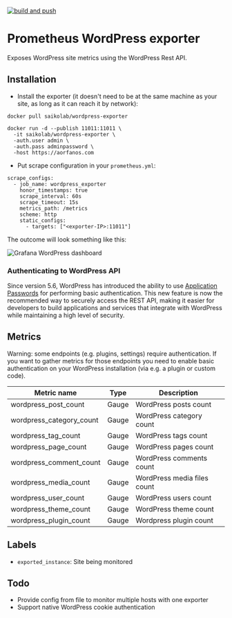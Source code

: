 [![build and push](https://github.com/aorfanos/wordpress-exporter/actions/workflows/build-and-deploy.yaml/badge.svg)](https://github.com/aorfanos/wordpress-exporter/actions/workflows/build-and-deploy.yaml)

# Prometheus WordPress exporter

Exposes WordPress site metrics using the WordPress Rest API.

## Installation

- Install the exporter (it doesn't need to be at the same machine as your site, as long as it can reach it by network): 

```console
docker pull saikolab/wordpress-exporter

docker run -d --publish 11011:11011 \
  -it saikolab/wordpress-exporter \
  -auth.user admin \
  -auth.pass adminpassword \
  -host https://aorfanos.com
```

- Put scrape configuration in your `prometheus.yml`:

```
scrape_configs:
  - job_name: wordpress_exporter
    honor_timestamps: true
    scrape_interval: 60s
    scrape_timeout: 15s
    metrics_path: /metrics
    scheme: http
    static_configs:
      - targets: ["<exporter-IP>:11011"]
```

The outcome will look something like this:

![Grafana WordPress dashboard](https://i.imgur.com/e5A6UnM.png)

### Authenticating to WordPress API

Since version 5.6, WordPress has introduced the ability to use [Application Passwords](https://developer.wordpress.org/rest-api/using-the-rest-api/authentication/#basic-authentication-with-application-passwords) for performing basic authentication. This new feature is now the recommended way to securely access the REST API, making it easier for developers to build applications and services that integrate with WordPress while maintaining a high level of security.

## Metrics

Warning: some endpoints (e.g. plugins, settings) require authentication. 
If you want to gather metrics for those endpoints you need to enable basic authentication on your
WordPress installation (via e.g. a plugin or custom code).

| Metric name              | Type  | Description                 |
|--------------------------|-------|-----------------------------|
| wordpress_post_count     | Gauge |    WordPress posts count    |
| wordpress_category_count | Gauge |   WordPress category count  |
| wordpress_tag_count      | Gauge |     WordPress tags count    |
| wordpress_page_count     | Gauge |    WordPress pages count    |
| wordpress_comment_count  | Gauge |   WordPress comments count  |
| wordpress_media_count    | Gauge | WordPress media files count |
| wordpress_user_count     | Gauge |    WordPress users count    |
| wordpress_theme_count    | Gauge |    WordPress theme count    |
| wordpress_plugin_count   | Gauge |    Wordpress plugin count   |

## Labels

- `exported_instance`: Site being monitored

## Todo 

- Provide config from file to monitor multiple hosts with one exporter
- Support native WordPress cookie authentication